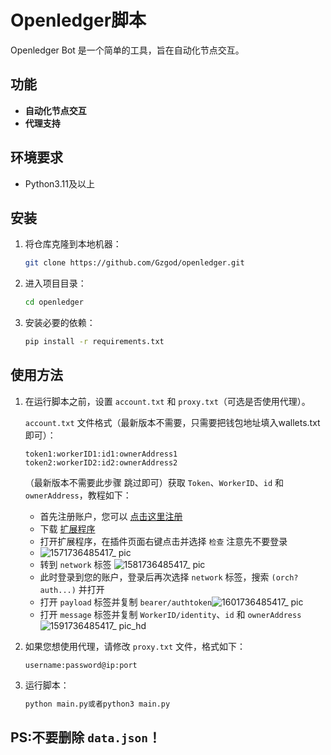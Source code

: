 # Openledger脚本
Openledger Bot 是一个简单的工具，旨在自动化节点交互。

## 功能
- **自动化节点交互**
- **代理支持**

## 环境要求
- Python3.11及以上

## 安装

1. 将仓库克隆到本地机器：
   ```bash
   git clone https://github.com/Gzgod/openledger.git
   ```
2. 进入项目目录：
   ```bash
   cd openledger
   ```
3. 安装必要的依赖：
   ```bash
   pip install -r requirements.txt
   ```

## 使用方法

1. 在运行脚本之前，设置 `account.txt` 和 `proxy.txt`（可选是否使用代理）。

   `account.txt` 文件格式（最新版本不需要，只需要把钱包地址填入wallets.txt即可）：
   ```
   token1:workerID1:id1:ownerAddress1
   token2:workerID2:id2:ownerAddress2
   ```
   
   （最新版本不需要此步骤 跳过即可）获取 `Token`、`WorkerID`、`id` 和 `ownerAddress`，教程如下：
   - 首先注册账户，您可以 [点击这里注册](https://testnet.openledger.xyz/?referral_code=ly6qkqged4)
   - 下载 [扩展程序](https://chromewebstore.google.com/detail/teneo-community-node/emcclcoaglgcpoognfiggmhnhgabppkm)
   - 打开扩展程序，在插件页面右键点击并选择 `检查` 注意先不要登录
   - ![1571736485417_ pic](https://github.com/user-attachments/assets/92b3f147-2f9a-43a2-be28-c355817ff22a)
   - 转到 `network` 标签 ![1581736485417_ pic](https://github.com/user-attachments/assets/f319cc05-ef98-4ce0-a900-0653f6fd7821)
   - 此时登录到您的账户，登录后再次选择 `network` 标签，搜索 `(orch?auth...)` 并打开 
   - 打开 `payload` 标签并复制 `bearer/authtoken`![1601736485417_ pic](https://github.com/user-attachments/assets/63023cf1-7e9b-4f4d-b864-032922485b84)
   - 打开 `message` 标签并复制 `WorkerID/identity`、`id` 和 `ownerAddress` ![1591736485417_ pic_hd](https://github.com/user-attachments/assets/1d9cd15a-d1e7-4efa-86d4-7756955ce15d)

3. 如果您想使用代理，请修改 `proxy.txt` 文件，格式如下：
   ```
   username:password@ip:port
   ```

4. 运行脚本：
   ```bash
   python main.py或者python3 main.py
   ```

## PS:不要删除 `data.json`！
